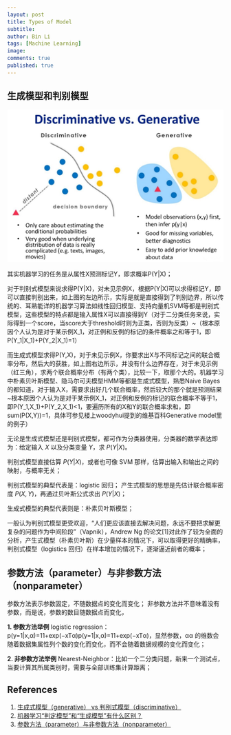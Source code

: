 ```yaml
---
layout: post
title: Types of Model
subtitle:
author: Bin Li
tags: [Machine Learning]
image: 
comments: true
published: true
---
```


## 生成模型和判别模型
![](/img/media/15607792534960.jpg)

其实机器学习的任务是从属性X预测标记Y，即求概率P(Y|X)；

对于判别式模型来说求得P(Y|X)，对未见示例X，根据P(Y|X)可以求得标记Y，即可以直接判别出来，如上图的左边所示，实际是就是直接得到了判别边界，所以传统的、耳熟能详的机器学习算法如线性回归模型、支持向量机SVM等都是判别式模型，这些模型的特点都是输入属性X可以直接得到Y（对于二分类任务来说，实际得到一个score，当score大于threshold时则为正类，否则为反类）~（根本原因个人认为是对于某示例X_1，对正例和反例的标记的条件概率之和等于1，即P(Y_1|X_1)+P(Y_2|X_1)=1）

而生成式模型求得P(Y,X)，对于未见示例X，你要求出X与不同标记之间的联合概率分布，然后大的获胜，如上图右边所示，并没有什么边界存在，对于未见示例（红三角），求两个联合概率分布（有两个类），比较一下，取那个大的。机器学习中朴素贝叶斯模型、隐马尔可夫模型HMM等都是生成式模型，熟悉Naive Bayes的都知道，对于输入X，需要求出好几个联合概率，然后较大的那个就是预测结果~根本原因个人认为是对于某示例X_1，对正例和反例的标记的联合概率不等于1，即P(Y_1,X_1)+P(Y_2,X_1)<1，要遍历所有的X和Y的联合概率求和，即sum(P(X,Y))=1，具体可参见楼上woodyhui提到的维基百科Generative model里的例子）



无论是生成式模型还是判别式模型，都可作为分类器使用，分类器的数学表达即为：给定输入 $X$ 以及分类变量 $Y$，求 $P(Y\vert X)$。

判别式模型直接估算 $P(Y\vert X)$，或者也可像 SVM 那样，估算出输入和输出之间的映射，与概率无关；

判别式模型的典型代表是：logistic 回归；
产生式模型的思想是先估计联合概率密度 $P(X,Y)$，再通过贝叶斯公式求出 $P(Y\vert X)$；

生成式模型的典型代表则是：朴素贝叶斯模型；

一般认为判别式模型更受欢迎，“人们更应该直接去解决问题，永远不要把求解更复杂的问题作为中间阶段”（Vapnik），Andrew Ng 的论文[1]对此作了较为全面的分析，产生式模型（朴素贝叶斯）在少量样本的情况下，可以取得更好的精确率，判别式模型（logistics 回归）在样本增加的情况下，逐渐逼近前者的概率；

## 参数方法（parameter）与非参数方法（nonparameter）
参数方法表示参数固定，不随数据点的变化而变化； 
非参数方法并不意味着没有参数，而是说，参数的数目随数据点而变化，

**1. 参数方法举例**
logistic regression：p(y=1|x,α)=11+exp(−xTα)p(y=1|x,α)=11+exp⁡(−xTα)，显然参数，αα 的维数会随着数据集属性列个数的变化而变化，而不会随着数据规模的变化而变化；

**2. 非参数方法举例**
Nearest-Neighbor：比如一个二分类问题，新来一个测试点，当要计算其所属类别时，需要与全部训练集计算距离；

## References
1. [生成式模型（generative） vs 判别式模型（discriminative）](https://blog.csdn.net/lanchunhui/article/details/60321358)
2. [机器学习“判定模型”和“生成模型”有什么区别？](https://www.zhihu.com/question/20446337/answer/256466823)
3. [参数方法（parameter）与非参数方法（nonparameter）](https://blog.csdn.net/lanchunhui/article/details/53574727)